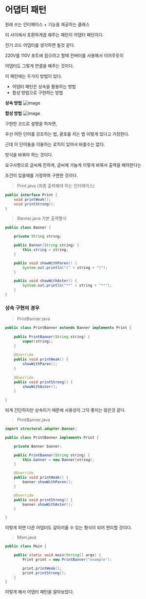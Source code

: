 # 어댑터 패턴

원래 쓰는 인터페이스 + 기능을 제공하는 클래스

이 사이에서 호환하게끔 해주는 패턴이 어댑터 패턴이다.

전기 코드 어댑터를 생각하면 될것 같다.

220V를 110V 포트에 꼽으려고 할때 컨버터를 사용해서 이어주듯이

어댑터도 그렇게 연결을 해주는 것이다.

이 패턴에는 두가지 방법이 있다.

- 어댑터 패턴은 상속을 활용하는 방법
- 합성 방법으로 구현하는 방법

**상속 방법**
![image](https://user-images.githubusercontent.com/74235102/135235403-57e6f2e7-037e-47e6-82fe-ded6e27e759a.png)

**합성 방법**
![image](https://user-images.githubusercontent.com/74235102/135235477-e1cf4fe5-2eaa-4564-8c7d-aae1169eccf5.png)

구현한 코드로 설명을 하자면,

우선 어떤 단어를 강조하는 법, 괄호를 치는 법 이렇게 있다고 가정한다.

근데 이 단어들을 이용하는 로직이 있어서 바꿀수는 없다.

방식을 바꿔야 하는 것이다.

요구사항으로 글씨체 진하게, 글씨체 가늘게 이렇게 바꿔서 출력을 해야한다는

조건이 있을때를 가정하여 구현한 것이다.

> Print.java (최종 출력해야 하는 인터페이스)

```java
public interface Print {
    void printWeak();
    void printStrong();
}
```

> Banner.java 기본 출력형식

```java
public class Banner {

    private String string;

    public Banner(String string) {
        this.string = string;
    }

    public void showWithParen() {
        System.out.println("(" + string + ")");
    }

    public void showWithAster() {
        System.out.println("**" + string + "**");
    }
}
```

### 상속 구현의 경우

> PrintBanner.java

```java
public class PrintBanner extends Banner implements Print {
    
    public PrintBanner(String string) {
        super(string);
    }
    
    @Override
    public void printWeak() {
        showWithParen();
    }
    
    @Override
    public void printStrong() {
        showWithAster();
    }
    
}
```

되게 간단하지만 상속이기 때문에 사용성이 그닥 좋지는 않은것 같다.

> PrintBanner.java

```java
import structural.adapter.Banner;

public class PrintBanner implements Print {

    private Banner banner;

    public PrintBanner(String string) {
        this.banner = new Banner(string);
    }

    @Override
    public void printWeak() {
        banner.showWithParen();
    }

    @Override
    public void printStrong() {
        banner.showWithAster();
    }

}
```

이렇게 하면 다른 어댑터도 갈아끼울 수 있는 형식이 되어 편리할 것이다.

> Main.java

```java
public class Main {

    public static void main(String[] args) {
        Print print = new PrintBanner("example");

        print.printWeak();
        print.printStrong();
    }
}
```

이렇게 해서 어댑터 패턴을 알아보았다.